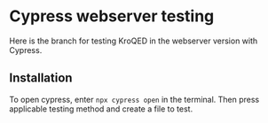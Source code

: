 # Cypress webserver testing

Here is the branch for testing KroQED in the webserver version with Cypress.

## Installation

To open cypress, enter `npx cypress open` in the terminal. Then press applicable testing method and create a file to test.
